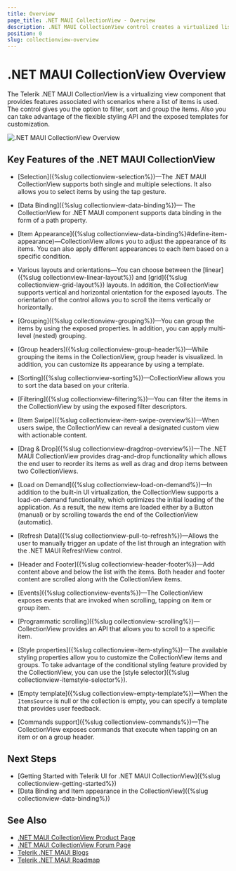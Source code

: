 ```yaml
---
title: Overview
page_title: .NET MAUI CollectionView - Overview
description: .NET MAUI CollectionView control creates a virtualized list view that enables the user to filter, sort, and group items.
position: 0
slug: collectionview-overview
---
```


# .NET MAUI CollectionView Overview

The Telerik .NET MAUI CollectionView is a virtualizing view component that provides features associated with scenarios where a list of items is used. The control gives you the option to filter, sort and group the items. Also you can take advantage of the flexible styling API and the exposed templates for customization. 

![.NET MAUI CollectionView Overview](images/collectionview-overview.png "Telerik .NET MAUI CollectionView")

## Key Features of the .NET MAUI CollectionView

* [Selection]({%slug collectionview-selection%})&mdash;The .NET MAUI CollectionView supports both single and multiple selections. It also allows you to select items by using the tap gesture.

* [Data Binding]({%slug collectionview-data-binding%})&mdash; The CollectionView for .NET MAUI component supports data binding in the form of a path property.

* [Item Appearance]({%slug collectionview-data-binding%}#define-item-appearance)&mdash;CollectionView allows you to adjust the appearance of its items. You can also apply different appearances to each item based on a specific condition.

* Various layouts and orientations&mdash;You can choose between the [linear]({%slug collectionview-linear-layout%}) and [grid]({%slug collectionview-grid-layout%}) layouts. In addition, the CollectionView supports vertical and horizontal orientation for the exposed layouts. The orientation of the control allows you to scroll the items vertically or horizontally.

* [Grouping]({%slug collectionview-grouping%})&mdash;You can group the items by using the exposed properties. In addition, you can apply multi-level (nested) grouping.

* [Group headers]({%slug collectionview-group-header%})&mdash;While grouping the items in the CollectionView, group header is visualized. In addition, you can customize its appearance by using a template.

* [Sorting]({%slug collectionview-sorting%})&mdash;CollectionView allows you to sort the data based on your criteria.

* [Filtering]({%slug collectionview-filtering%})&mdash;You can filter the items in the CollectionView by using the exposed filter descriptors.

* [Item Swipe]({%slug collectionview-item-swipe-overview%})&mdash;When users swipe, the CollectionView can reveal a designated custom view with actionable content.

* [Drag &amp; Drop]({%slug collectionview-dragdrop-overview%})&mdash;The .NET MAUI CollectionView provides drag-and-drop functionality which allows the end user to reorder its items as well as drag and drop items between two CollectionViews.

* [Load on Demand]({%slug collectionview-load-on-demand%})&mdash;In addition to the built-in UI virtualization, the CollectionView supports a load-on-demand functionality, which optimizes the initial loading of the application. As a result, the new items are loaded either by a Button (manual) or by scrolling towards the end of the CollectionView (automatic).

* [Refresh Data]({%slug collectionview-pull-to-refresh%})&mdash;Allows the user to manually trigger an update of the list through an integration with the .NET MAUI RefreshView control.

* [Header and Footer]({%slug collectionview-header-footer%})&mdash;Add content above and below the list with the items. Both header and footer content are scrolled along with the CollectionView items.

* [Events]({%slug collectionview-events%})&mdash;The CollectionView exposes events that are invoked when scrolling, tapping on item or group item.

* [Programmatic scrolling]({%slug collectionview-scrolling%})&mdash;CollectionView provides an API that allows you to scroll to a specific item.

* [Style properties]({%slug collectionview-item-styling%})&mdash;The available styling properties allow you to customize the CollectionView items and groups. To take advantage of the conditional styling feature provided by the CollectionView, you can use the [style selector]({%slug collectionview-itemstyle-selector%}).

* [Empty template]({%slug collectionview-empty-template%})&mdash;When the `ItemsSource` is null or the collection is empty, you can specify a template that provides user feedback.

* [Commands support]({%slug collectionview-commands%})&mdash;The CollectionView exposes commands that execute when tapping on an item or on a group header.

## Next Steps

- [Getting Started with Telerik UI for .NET MAUI CollectionView]({%slug collectionview-getting-started%})
- [Data Binding and Item appearance in the CollectionView]({%slug collectionview-data-binding%})

## See Also

- [.NET MAUI CollectionView Product Page](https://www.telerik.com/maui-ui/collectionview)
- [.NET MAUI CollectionView Forum Page](https://www.telerik.com/forums/maui?tagId=1829)
- [Telerik .NET MAUI Blogs](https://www.telerik.com/blogs/mobile-net-maui)
- [Telerik .NET MAUI Roadmap](https://www.telerik.com/support/whats-new/maui-ui/roadmap)
